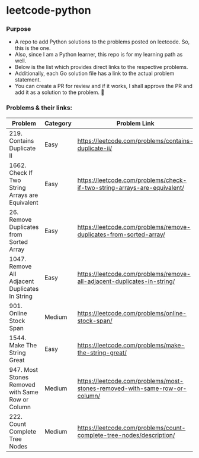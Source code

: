 # leetcode-python

### Purpose
- A repo to add Python solutions to the problems posted on leetcode. So, this is the one.
- Also, since I am a Python learner, this repo is for my learning path as well.
- Below is the list which provides direct links to the respective problems.
- Additionally, each Go solution file has a link to the actual problem statement.
- You can create a PR for review and if it works, I shall approve the PR and add it as a solution to the problem. :slightly_smiling_face:

### Problems & their links:
| Problem | Category | Problem Link |
| ------- | -------- | -------------|
| 219. Contains Duplicate II | Easy | https://leetcode.com/problems/contains-duplicate-ii/ |
| 1662. Check If Two String Arrays are Equivalent | Easy | https://leetcode.com/problems/check-if-two-string-arrays-are-equivalent/ |
| 26. Remove Duplicates from Sorted Array | Easy | https://leetcode.com/problems/remove-duplicates-from-sorted-array/ |
| 1047. Remove All Adjacent Duplicates In String | Easy | https://leetcode.com/problems/remove-all-adjacent-duplicates-in-string/ |
| 901. Online Stock Span | Medium | https://leetcode.com/problems/online-stock-span/ |
| 1544. Make The String Great | Easy | https://leetcode.com/problems/make-the-string-great/ |
| 947. Most Stones Removed with Same Row or Column | Medium | https://leetcode.com/problems/most-stones-removed-with-same-row-or-column/ |
| 222. Count Complete Tree Nodes | Medium | https://leetcode.com/problems/count-complete-tree-nodes/description/ |